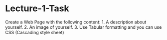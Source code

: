 # Lecture-1-Task
Create a Web Page with the following content:  1. A description about yourself.  2. An image of yourself.  3. Use Tabular formatting and you can use CSS (Cascading style sheet)
